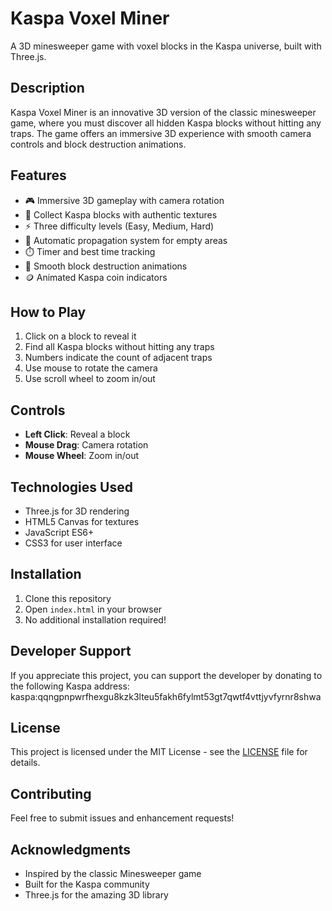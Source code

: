 # Kaspa Voxel Miner

A 3D minesweeper game with voxel blocks in the Kaspa universe, built with Three.js.

## Description

Kaspa Voxel Miner is an innovative 3D version of the classic minesweeper game, where you must discover all hidden Kaspa blocks without hitting any traps. The game offers an immersive 3D experience with smooth camera controls and block destruction animations.

## Features

- 🎮 Immersive 3D gameplay with camera rotation
- 💎 Collect Kaspa blocks with authentic textures
- ⚡ Three difficulty levels (Easy, Medium, Hard)
- 🎯 Automatic propagation system for empty areas
- ⏱️ Timer and best time tracking
- 🎨 Smooth block destruction animations
- 🪙 Animated Kaspa coin indicators

## How to Play

1. Click on a block to reveal it
2. Find all Kaspa blocks without hitting any traps
3. Numbers indicate the count of adjacent traps
4. Use mouse to rotate the camera
5. Use scroll wheel to zoom in/out

## Controls

- **Left Click**: Reveal a block
- **Mouse Drag**: Camera rotation
- **Mouse Wheel**: Zoom in/out

## Technologies Used

- Three.js for 3D rendering
- HTML5 Canvas for textures
- JavaScript ES6+
- CSS3 for user interface

## Installation

1. Clone this repository
2. Open `index.html` in your browser
3. No additional installation required!

## Developer Support
If you appreciate this project, you can support the developer by donating to the following Kaspa address: kaspa:qqngpnpwrfhexgu8kzk3lteu5fakh6fylmt53gt7qwtf4vttjyvfyrnr8shwa

## License
This project is licensed under the MIT License - see the [LICENSE](LICENSE) file for details.

## Contributing

Feel free to submit issues and enhancement requests!

## Acknowledgments
- Inspired by the classic Minesweeper game
- Built for the Kaspa community
- Three.js for the amazing 3D library
